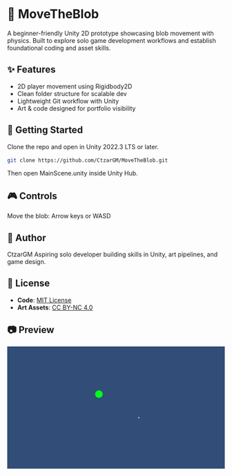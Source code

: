 # 🧱 MoveTheBlob

A beginner-friendly Unity 2D prototype showcasing blob movement with physics. Built to explore solo game development workflows and establish foundational coding and asset skills.

## ✨ Features
- 2D player movement using Rigidbody2D
- Clean folder structure for scalable dev
- Lightweight Git workflow with Unity
- Art & code designed for portfolio visibility

## 🚀 Getting Started
Clone the repo and open in Unity 2022.3 LTS or later.

```bash
git clone https://github.com/CtzarGM/MoveTheBlob.git
```
Then open MainScene.unity inside Unity Hub.

## 🎮 Controls
Move the blob: Arrow keys or WASD

## 👤 Author
CtzarGM Aspiring solo developer building skills in Unity, art pipelines, and game design.

## 📜 License
- **Code**: [MIT License](LICENSE)
- **Art Assets**: [CC BY-NC 4.0](https://creativecommons.org/licenses/by-nc/4.0/)
## 📷 Preview
![MoveTheBlob Gameplay](Assets/Screenshots/MoveTheBlob_CgzQ6J3kpR.gif)
